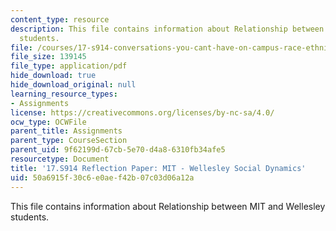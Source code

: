 ```yaml
---
content_type: resource
description: This file contains information about Relationship between MIT and Wellesley
  students.
file: /courses/17-s914-conversations-you-cant-have-on-campus-race-ethnicity-gender-and-identity-spring-2012/50a6915f30c6e0aef42b07c03d06a12a_MIT17_S914S12_mitwell2.pdf
file_size: 139145
file_type: application/pdf
hide_download: true
hide_download_original: null
learning_resource_types:
- Assignments
license: https://creativecommons.org/licenses/by-nc-sa/4.0/
ocw_type: OCWFile
parent_title: Assignments
parent_type: CourseSection
parent_uid: 9f62199d-67cb-5e70-d4a8-6310fb34afe5
resourcetype: Document
title: '17.S914 Reflection Paper: MIT - Wellesley Social Dynamics'
uid: 50a6915f-30c6-e0ae-f42b-07c03d06a12a
---
```

This file contains information about Relationship between MIT and Wellesley students.